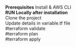 **Prerequisites**
Install & AWS CLI\
**RUN Locally after installation**\
Clone the project\
Update details in variable.tf file\
#terraform validate\
#terraform plan\
#terraform apply

